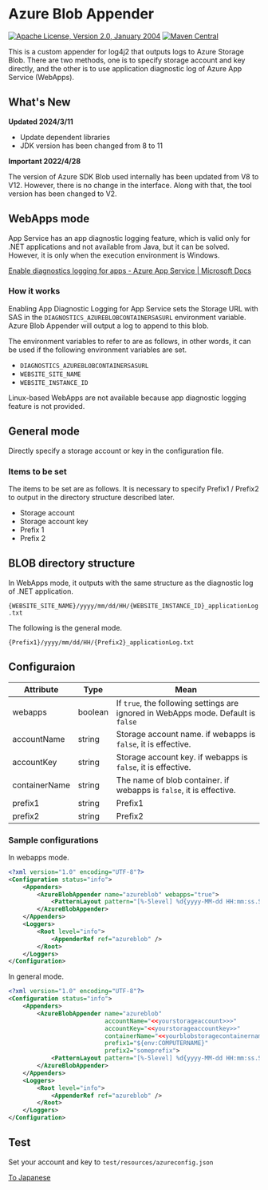 # Azure Blob Appender

[![Apache License, Version 2.0, January 2004](https://img.shields.io/github/license/apache/maven.svg?label=License)](https://www.apache.org/licenses/LICENSE-2.0.txt)
[![Maven Central](https://img.shields.io/maven-central/v/io.github.m-moris/log4j2-azure-blob-appender)](https://search.maven.org/search?q=a:log4j2-azure-blob-appender)

This is a custom appender for log4j2 that outputs logs to Azure Storage Blob. There are two methods, one is to specify storage account and key directly, and the other is to use application diagnostic log of Azure App Service (WebApps).

## What's New

**Updated 2024/3/11**

- Update dependent libraries
- JDK version has been changed from 8 to 11

**Important 2022/4/28**

The version of Azure SDK Blob used internally has been updated from V8 to V12. However, there is no change in the interface.
Along with that, the tool version has been changed to V2. 

## WebApps mode

App Service has an app diagnostic logging feature, which is valid only for .NET applications and not available from Java, but it can be solved. However, it is only when the execution environment is Windows.

[Enable diagnostics logging for apps - Azure App Service | Microsoft Docs](https://docs.microsoft.com/en-us/azure/app-service/troubleshoot-diagnostic-logs)

### How it works

Enabling App Diagnostic Logging for App Service sets the Storage URL with SAS in the `DIAGNOSTICS_AZUREBLOBCONTAINERSASURL` environment variable. Azure Blob Appender will output a log to append to this blob.

The environment variables to refer to are as follows, in other words, it can be used if the following environment variables are set.

* `DIAGNOSTICS_AZUREBLOBCONTAINERSASURL`
* `WEBSITE_SITE_NAME`
* `WEBSITE_INSTANCE_ID`

Linux-based WebApps are not available because app diagnostic logging feature is not provided.

## General mode

Directly specify a storage account or key in the configuration file.

### Items to be set

The items to be set are as follows. It is necessary to specify Prefix1 / Prefix2 to output in the directory structure described later.

* Storage account
* Storage account key
* Prefix 1
* Prefix 2

## BLOB directory structure

In WebApps mode, it outputs with the same structure as the diagnostic log of .NET application.

`{WEBSITE_SITE_NAME}/yyyy/mm/dd/HH/{WEBSITE_INSTANCE_ID}_applicationLog.txt`

The following is the general mode.

`{Prefix1}/yyyy/mm/dd/HH/{Prefix2}_applicationLog.txt`


## Configuraion

|Attribute|Type|Mean|
|-----|-----|-----|
|webapps| boolean | If `true`, the following settings are ignored in WebApps mode. Default is `false`|
|accountName|string|Storage account name. if webapps is `false`, it is effective.
|accountKey|string|Storage account key. if webapps is `false`, it is effective.|
|containerName|string|The name of blob container. if webapps is `false`, it is effective.|
|prefix1| string | Prefix1|
|prefix2|string|Prefix2|


### Sample configurations

In webapps mode.
```xml
<?xml version="1.0" encoding="UTF-8"?>
<Configuration status="info">
    <Appenders>
        <AzureBlobAppender name="azureblob" webapps="true">
            <PatternLayout pattern="[%-5level] %d{yyyy-MM-dd HH:mm:ss.SSS} [%t] %c{1} - %msg%n" />
        </AzureBlobAppender>
    </Appenders>
    <Loggers>
        <Root level="info">
            <AppenderRef ref="azureblob" />
        </Root>
    </Loggers>
</Configuration>
```


In general mode.
```xml
<?xml version="1.0" encoding="UTF-8"?>
<Configuration status="info">
    <Appenders>
        <AzureBlobAppender name="azureblob" 
                           accountName="<<yourstorageaccount>>>"
                           accountKey="<<yourstorageaccountkey>>"
                           containerName="<<yourblobstoragecontainername>>"
                           prefix1="${env:COMPUTERNAME}"
                           prefix2="someprefix">
            <PatternLayout pattern="[%-5level] %d{yyyy-MM-dd HH:mm:ss.SSS} [%t] %c{1} - %msg%n" />
        </AzureBlobAppender>
    </Appenders>
    <Loggers>
        <Root level="info">
            <AppenderRef ref="azureblob" />
        </Root>
    </Loggers>
</Configuration>
```

## Test

Set your account and key to `test/resources/azureconfig.json` 

[To Japanese](./README.ja.md)
